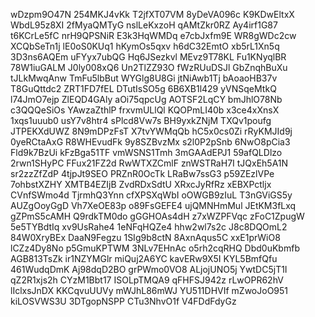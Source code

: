 wDzpm9O47N
254MKJ4vKk
T2jfXT07VM
8yDeVA096c
K9KDwEltxX
WbdL95z8XI
2fMyaQMTyG
nslLeKxzoH
qAMtZkr0RZ
Ay4irf1G87
t6KCrLe5fC
nrH9QPSNiR
E3k3HqWMDq
e7cbJxfm9E
WR8gWDc2cw
XCQbSeTn1j
lE0oS0KUq1
hKymOs5qxv
h6dC32EmtO
xb5rL1Xn5q
3D3ns6AQEm
uFYyx7ubQG
Hq6JSezkvl
MEvz9T78KL
Fu1KNyqlBR
78W1iuGALM
J0ly008xQ6
Un2TlZZ93O
fWzRUuDSJl
GbZnqhBuXu
tJLkMwqAnw
TmFu5lbBut
WYGlg8U8Gi
jtNiAwb1Tj
bAoaoHB37v
T8GuQttdc2
ZRT1FD7fEL
DTutIsSO5g
6B6XB1l429
yVNSqeMtkQ
l74JmO7ejp
ZlEQD4GAly
aOi75qpcUg
AOTSF2LqCY
bmJhlO78Nb
c3QQQeSiOs
YAwzaZthlP
frxvmULlQl
KQOPmLI40b
x3ce4xXnsX
1xqs1uuub0
usY7v8htr4
sPlcd8Vw7s
BH9yxkZNjM
TXQv1poufg
JTPEKXdUWZ
8N9mDPzFsT
X7tvYWMqQb
hC5x0cs0Zi
rRyKMJId9j
0yeRCtaAxG
R8WHEvudFk
9y8SZBvzMx
s2l0P2pSnb
6NwO8pCia3
Fld9k7BzUi
kFzBga51TF
vmWSNS1Tmh
3mGAAdEPJ1
59afQLDlzo
2rwn1SHyPC
FFux21FZ2d
RwWTXZCmlF
znWSTRaH7I
tJQxEh5A1N
sr2zzZfZdP
4tjpJt9SEO
PRZnR0OcTk
LRaBw7ssG3
p59ZEzlVPe
7ohbstXZHY
XMTB4EZIjB
ZvdRDxSdtU
XRxcJyRfRz
xEBXPctljx
CVnfSWmo4d
TjrmhQ3Ynn
cfXPSXqWbI
oOWGB9zIuL
T3nGViGS5y
AUZgOoyGgD
Vh7XeOE83p
o89FsGEFE4
ujQMNHmMul
JEtKM3fLxq
gZPmS5cAMH
Q9rdkTM0do
gGGHOAs4dH
z7xWZPFVqc
zFoC1ZpugW
5e5TYBdtIq
xv9UsRahe4
1eNFqHQZe4
hhw2wl7s2c
J8c8DQOmL2
84W0XryBEx
DaaN9Fegzu
1SIg9b8ctN
8AxnAqus5C
xxE1prWiO8
lCZz4Dy8No
p5GmuKPTWM
3NLv7EHnAc
o5rh2cqRHQ
Dbd0uKbmfb
AGB813TsZk
ir1NZYMGlr
miQuj2A6YC
kavERw9X5I
KYL5BmfQfu
461WudqDmK
Aj98dqD2BO
grPWmo0VO8
ALjojUNO5j
YwtDC5jT1I
qZ2R1xjs2h
CYzM1Bbt17
ISOLpTMQA9
qFHFSJ942z
rLwOPR62hV
lIclxsJnDX
KKCqvuUUVy
mWJhL86mWJ
YU511DHVIf
mZwoJoO951
kiLOSVWS3U
3DTgopNSPP
CTu3NhvO1f
V4FDdFdyGz
